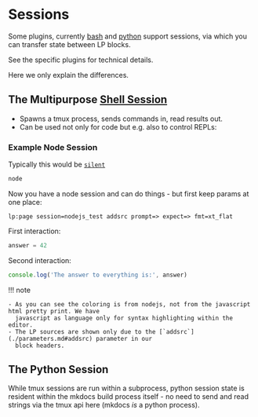 # Sessions

Some plugins, currently [bash][bash] and [python][python] support sessions, via which you can
transfer state between LP blocks. 

See the specific plugins for technical details.

Here we only explain the differences.

## The Multipurpose [Shell Session](./bash/sessions.md)

- Spawns a tmux process, sends commands in, read results out.
- Can be used not only for code but e.g. also to control REPLs:

### Example Node Session

Typically this would be [`silent`](./parameters.md#silent)

```javascript lp new_session=nodejs_test addsrc="Starting nodejs" expect=> fmt=xt_flat
node
```

Now you have a node session and can do things - but first keep params at one place:

`lp:page session=nodejs_test addsrc prompt=> expect=> fmt=xt_flat`

First interaction:

```javascript lp
answer = 42
```


Second  interaction:

```javascript lp
console.log('The answer to everything is:', answer)
```

!!! note

    - As you can see the coloring is from nodejs, not from the javascript html pretty print. We have
      javascript as language only for syntax highlighting within the editor.
    - The LP sources are shown only due to the [`addsrc`](./parameters.md#addsrc) parameter in our
      block headers.



## The Python Session

While tmux sessions are run within a subprocess, python session state is resident within the mkdocs
build process itself - no need to send and read strings via the tmux api here (mkdocs *is* a python
process).





[bash]: ./bash/sessions.md
[python]: ./python/_index.md



